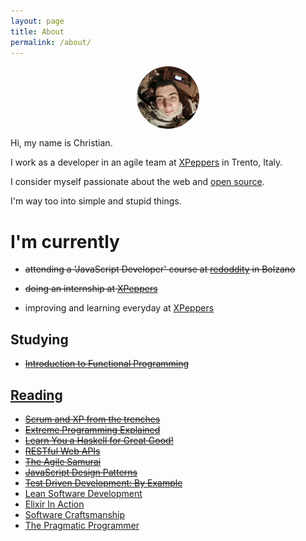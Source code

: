 ```yaml
---
layout: page
title: About
permalink: /about/
---
```


<img id="avatar" style="width: 100px;border-radius: 50%;margin: 0 auto;display: block;" src="/assets/images/avatar.png"/>

Hi, my name is Christian.

I work as a developer in an agile team at [XPeppers](http://xpeppers.com/) in Trento, Italy.

I consider myself passionate about the web and [open source](https://github.com/christian-fei).

I'm way too into simple and stupid things.


# I'm currently

- ~~attending a 'JavaScript Developer' course at <a href="http://www.redoddity.it/courses/fse-javascript-developer/" class="imp" target="_blank">redoddity</a> in Bolzano~~

- ~~doing an internship at <a href="http://xpeppers.com">XPeppers</a>~~

- improving and learning everyday at [XPeppers](http://xpeppers.com)



## Studying

- ~~[Introduction to Functional Programming](https://www.edx.org/course/introduction-functional-programming-delftx-fp101x-0)~~



## [Reading](https://www.goodreads.com/user/show/38117692-christian-fei)

- ~~[Scrum and XP from the trenches](https://www.goodreads.com/book/show/2455391.Scrum_and_XP_from_the_Trenches)~~
- ~~[Extreme Programming Explained](https://www.goodreads.com/book/show/67833.Extreme_Programming_Explained)~~
- ~~[Learn You a Haskell for Great Good!](https://www.goodreads.com/book/show/6593810-learn-you-a-haskell-for-great-good)~~
- ~~[RESTful Web APIs](https://www.goodreads.com/book/show/17346969-restful-web-apis?from_search=true&search_version=service)~~
- ~~[The Agile Samurai](https://www.goodreads.com/book/show/8248700-the-agile-samurai)~~
- ~~[JavaScript Design Patterns](https://www.goodreads.com/book/show/14289134-learning-javascript-design-patterns)~~
- ~~[Test Driven Development: By Example](https://www.goodreads.com/book/show/387190.Test_Driven_Development?from_search=true&search_version=service)~~
- [Lean Software Development](https://www.goodreads.com/book/show/194338.Lean_Software_Development?from_search=true&search_version=service)
- [Elixir In Action](https://www.goodreads.com/book/show/20524444-elixir-in-action)
- [Software Craftsmanship](https://www.goodreads.com/book/show/18054154-software-craftsmanship)
- [The Pragmatic Programmer](https://www.goodreads.com/book/show/4099.The_Pragmatic_Programmer)
